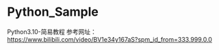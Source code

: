 # Python_Sample
Python3.10-简易教程
参考网址：https://www.bilibili.com/video/BV1e34y167aS?spm_id_from=333.999.0.0
